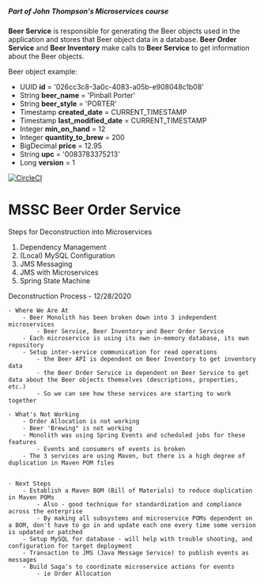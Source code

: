 ##### Part of John Thompson's Microservices course

**Beer Service** is responsible for generating the Beer objects used in the application and stores that Beer object data in a database. 
**Beer Order Service** and **Beer Inventory** make calls to **Beer Service** to get information about the Beer objects.

Beer object example:

- UUID **id** = '026cc3c8-3a0c-4083-a05b-e908048c1b08' 
- String **beer_name** = 'Pinball Porter' 
- String **beer_style** = 'PORTER' 
- Timestamp **created_date** = CURRENT_TIMESTAMP 
- Timestamp **last_modified_date** = CURRENT_TIMESTAMP 
- Integer **min_on_hand** = 12 
- Integer **quantity_to_brew** = 200 
- BigDecimal **price** = 12.95 
- String **upc** = '0083783375213' 
- Long **version** = 1


[![CircleCI](https://circleci.com/gh/kawgh1/mssc-beer-order-service.svg?style=svg)](https://circleci.com/gh/kawgh1/mssc-beer-order-service)

# MSSC Beer Order Service

Steps for Deconstruction into  Microservices
1. Dependency Management
2. (Local) MySQL Configuration
3. JMS Messaging
4. JMS with Microservices
5. Spring State Machine

Deconstruction Process - 12/28/2020

	- Where We Are At
		- Beer Monolith has been broken down into 3 independent microservices
			- Beer Service, Beer Inventory and Beer Order Service
		- Each microservice is using its own in-memory database, its own repository
		- Setup inter-service communication for read operations
			- the Beer API is dependent on Beer Inventory to get inventory data 
			- the Beer Order Service is dependent on Beer Service to get data about the Beer objects themselves (descriptions, properties, etc.)
			- So we can see how these services are starting to work together

	- What's Not Working
		- Order Allocation is not working
		- Beer 'Brewing" is not working
		- Monolith was using Spring Events and scheduled jobs for these features
			- Events and consumers of events is broken
		- The 3 services are using Maven, but there is a high degree of duplication in Maven POM files


	- Next Steps
		- Establish a Maven BOM (Bill of Materials) to reduce duplication in Maven POMs
			- Also - good technique for standardization and compliance across the enterprise
			- By making all subsystems and microservice POMs dependent on a BOM, don't have to go in and update each one every time some version is updated or patched
		- Setup MySQL for database - will help with trouble shooting, and configuration for target deployment
		- Transaction to JMS (Java Message Service) to publish events as messages
		- Build Saga's to coordinate microservice actions for events
			- ie Order Allocation